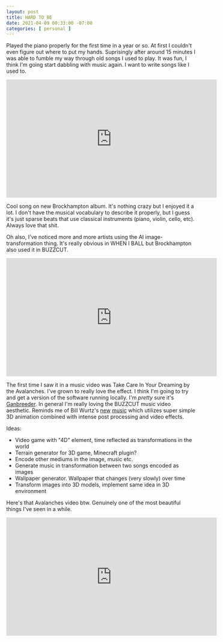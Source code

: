 ```yaml
---
layout: post
title: HARD TO BE
date: 2021-04-09 00:33:00 -07:00
categories: [ personal ]
---
```


Played the piano properly for the first time in a year or so. At first I couldn't even figure out where to put my hands. Suprisingly after around 15 minutes I was able to fumble my way through old songs I used to play. It was fun, I think I'm going start dabbling with music again. I want to write songs like I used to.

<iframe
    class="mb-3"
    width="560"
    height="315"
    src="https://www.youtube.com/embed/HfhBABDDlug"
    title="YouTube video player"
    frameborder="0"
    allow="
        accelerometer;
        autoplay;
        clipboard-write;
        encrypted-media;
        gyroscope;
        picture-in-picture"
    allowfullscreen>
</iframe>

Cool song on new Brockhampton album. It's nothing crazy but I enjoyed it a lot. I don't have the musical vocabulary to describe it properly, but I guess it's just sparse beats that use classical instruments (piano, violin, cello, etc). Always love that shit.

Oh also, I've noticed more and more artists using the AI image-transformation thing. It's really obvious in WHEN I BALL but Brockhampton also used it in BUZZCUT.

<iframe
    class="mb-3"
    width="560"
    height="315"
    src="https://www.youtube.com/embed/fsQhOCkczHQ?start=144"
    title="YouTube video player"
    frameborder="0"
    allow="
        accelerometer;
        autoplay;
        clipboard-write;
        encrypted-media;
        gyroscope;
        picture-in-picture"
    allowfullscreen>
</iframe>

The first time I saw it in a music video was Take Care In Your Dreaming by the Avalanches. I've grown to really love the effect. I think I'm going to try and get a version of the software running locally. I'm _pretty_ sure it's [Ganbreeder](https://github.com/joel-simon/ganbreeder). In general I'm really loving the BUZZCUT music video aesthetic. Reminds me of Bill Wurtz's [new](https://www.youtube.com/watch?v=zNTaVTMoNTk) [music](https://www.youtube.com/watch?v=cXuuhdCnMiU) which utilizes super simple 3D animation combined with intense post processing and video effects.

Ideas:

- Video game with "4D" element, time reflected as transformations in the world
- Terrain generator for 3D game, Minecraft plugin?
- Encode other mediums in the image, music etc.
- Generate music in transformation between two songs encoded as images
- Wallpaper generator. Wallpaper that changes (very slowly) over time
- Transform images into 3D models, implement same idea in 3D environment

Here's that Avalanches video btw. Genuinely one of the most beautiful things I've seen in a while.

<iframe
    class="mb-3"
    width="560"
    height="315"
    src="https://www.youtube.com/embed/8yTtE-B7NpM"
    title="YouTube video player"
    frameborder="0"
    allow="
        accelerometer;
        autoplay;
        clipboard-write;
        encrypted-media;
        gyroscope;
        picture-in-picture"
    allowfullscreen>
</iframe>